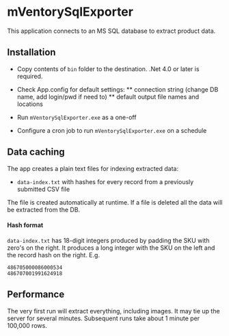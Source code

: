# mVentorySqlExporter

This application connects to an MS SQL database to extract product data.

## Installation

* Copy contents of `bin` folder to the destination. .Net 4.0 or later is required.

* Check App.config for default settings:
** connection string (change DB name, add login/pwd if need to)
** default output file names and locations
* Run `mVentorySqlExporter.exe` as a one-off
* Configure a cron job to run `mVentorySqlExporter.exe` on a schedule

## Data caching

The app creates a plain text files for indexing extracted data: 
* `data-index.txt` with hashes for every record from a previously submitted CSV file

The file is created automatically at runtime. If a file is deleted all the data will be extracted from the DB.

#### Hash format

`data-index.txt` has 18-digit integers produced by padding the SKU with zero's on the right. It produces a long integer with the SKU on the left and the record hash on the right. E.g.

```
486705000086000534
486707001991624918
```

## Performance

The very first run will extract everything, including images. It may tie up the server for several minutes. Subsequent runs take about 1 minute per 100,000 rows.